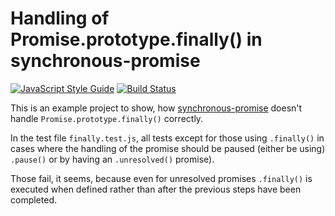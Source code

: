 # Handling of Promise.prototype.finally() in synchronous-promise

[![JavaScript Style Guide](https://img.shields.io/badge/code_style-standard-brightgreen.svg)](https://standardjs.com) [![Build Status](https://travis-ci.com/blalasaadri/finally-in-synchronous-promise.svg?branch=master)](https://travis-ci.com/blalasaadri/finally-in-synchronous-promise)

This is an example project to show, how [synchronous-promise](https://github.com/fluffynuts/synchronous-promise) doesn't handle `Promise.prototype.finally()` correctly.

In the test file `finally.test.js`, all tests except for those using `.finally()` in cases where the handling of the promise should be paused (either be using) `.pause()` or by having an `.unresolved()` promise).

Those fail, it seems, because even for unresolved promises `.finally()` is executed when defined rather than after the previous steps have been completed.
